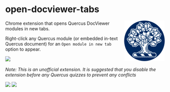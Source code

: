 # open-docviewer-tabs
<img src=assets/icon.png align=right>

Chrome extension that opens Quercus DocViewer modules in new tabs.

Right-click any Quercus module (or embedded in-text Quercus document) for an `Open module in new tab` option to appear.

<img src=https://i.imgur.com/tc5Zw3D.png>

<i>Note: This is an unofficial extension. It is suggested that you disable the extension before any Quercus quizzes to prevent any conflicts</i>

<img src=https://i.imgur.com/Ils0evz.png>
<img src=https://i.imgur.com/XLeFW7O.png>
